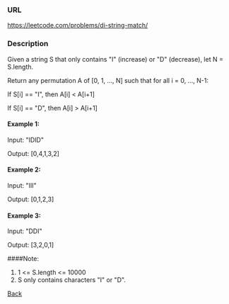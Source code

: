 ### URL

https://leetcode.com/problems/di-string-match/

### Description
Given a string S that only contains "I" (increase) or "D" (decrease), let N = S.length.

Return any permutation A of [0, 1, ..., N] such that for all i = 0, ..., N-1:

If S[i] == "I", then A[i] < A[i+1]

If S[i] == "D", then A[i] > A[i+1]
 

#### Example 1:

Input: "IDID"

Output: [0,4,1,3,2]
#### Example 2:

Input: "III"

Output: [0,1,2,3]
#### Example 3:

Input: "DDI"

Output: [3,2,0,1]
 

####Note:

1. 1 <= S.length <= 10000
2. S only contains characters "I" or "D".

[Back](readme.md)